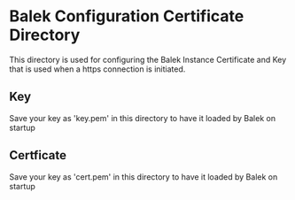 # Balek Configuration Certificate Directory
This directory is used for configuring the Balek Instance Certificate and Key that is used when a https connection is initiated.

## Key
Save your key as 'key.pem' in this directory to have it loaded by Balek on startup

## Certficate
Save your key as 'cert.pem' in this directory to have it loaded by Balek on startup
